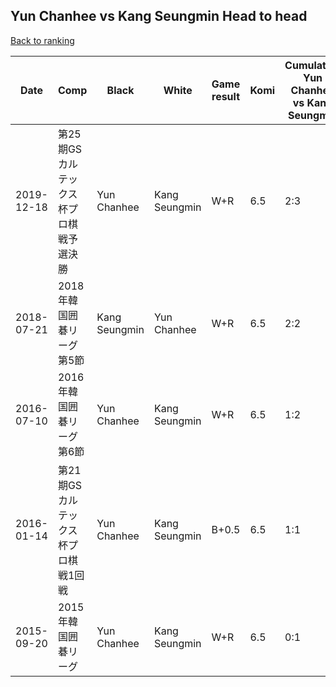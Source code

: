 ## Yun Chanhee vs Kang Seungmin Head to head

[Back to ranking](../../index.md)




| **Date** | **Comp** | **Black** | **White** | **Game result** | **Komi** | **Cumulative Yun Chanhee vs Kang Seungmin** | **Yun Chanhee streak** | **Kang Seungmin streak** | 
| --- | --- | --- | --- | --- | --- | --- | --- | --- |
| 2019-12-18 | 第25期GSカルテックス杯プロ棋戦予選決勝 | Yun Chanhee | Kang Seungmin | W+R | 6.5 | 2:3 | 0 | 1 | 
| 2018-07-21 | 2018年韓国囲碁リーグ第5節 | Kang Seungmin | Yun Chanhee | W+R | 6.5 | 2:2 | 1 | 0 | 
| 2016-07-10 | 2016年韓国囲碁リーグ第6節 | Yun Chanhee | Kang Seungmin | W+R | 6.5 | 1:2 | 0 | 1 | 
| 2016-01-14 | 第21期GSカルテックス杯プロ棋戦1回戦 | Yun Chanhee | Kang Seungmin | B+0.5 | 6.5 | 1:1 | 1 | 0 | 
| 2015-09-20 | 2015年韓国囲碁リーグ | Yun Chanhee | Kang Seungmin | W+R | 6.5 | 0:1 | 0 | 1 |




